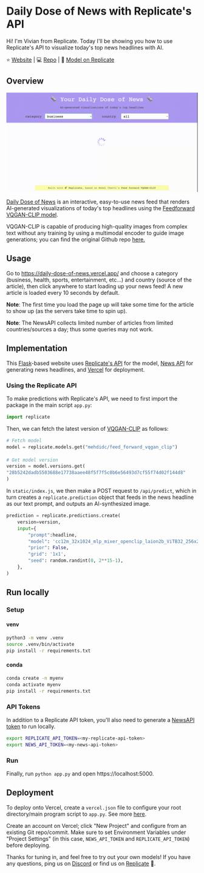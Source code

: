 # Daily Dose of News with Replicate's API

Hi! I'm Vivian from Replicate. 
Today I'll be showing you how to use Replicate's API to visualize today's top news headlines with AI.

:star: [Website](https://daily-dose-of-news.vercel.app/) | :computer: [Repo](https://github.com/vccheng2001/daily-dose-of-news) | :rocket: [Model on Replicate](https://replicate.com/mehdidc/feed_forward_vqgan_clip)

## Overview

![Demo](images/demo.gif)

[Daily Dose of News](https://daily-dose-of-news.vercel.app/) is an interactive, easy-to-use news feed that renders AI-generated visualizations of today's top headlines using the [Feedforward VQGAN-CLIP model](https://replicate.com/mehdidc/feed_forward_vqgan_clip). 

VQGAN-CLIP is capable of producing high-quality images from complex text without any training by using a multimodal encoder to guide image generations; you can find the original Github repo [here.](https://github.com/mehdidc/feed_forward_vqgan_clip)

## Usage
Go to https://daily-dose-of-news.vercel.app/ and choose a category (business, health, sports, entertainment, etc...) and country (source of the article), then click anywhere to start loading up your news feed! A new article is loaded every 10 seconds by default.

**Note**: The first time you load the page up will take some time for the article to show up (as the servers take time to spin up). 

**Note**: The NewsAPI collects limited number of articles from limited countries/sources a day; thus some queries may not work.

## Implementation

This [Flask](https://flask.palletsprojects.com/en/2.1.x/)-based website uses [Replicate's API](replicate.ai) for the model, [News API](https://newsapi.org/) for generating news headlines, and [Vercel](https://vercel.com) for deployment.


### Using the Replicate API 

To make predictions with Replicate's API, we need to first import the package in the main script ```app.py```:

```python
import replicate 
```
Then, we can fetch the latest version of
[VQGAN-CLIP](https://replicate.com/mehdidc/feed_forward_vqgan_clip) as follows: 

```python
# Fetch model 
model = replicate.models.get("mehdidc/feed_forward_vqgan_clip")

# Get model version 
version = model.versions.get(
"28b5242dadb5503688e17738aaee48f5f7f5c0b6e56493d7cf55f74d02f144d8"
)
```
In ```static/index.js```, we then make a POST request to ```/api/predict```, which in turn creates a ```replicate.prediction``` object that feeds in the news headline as our text prompt, and outputs an AI-synthesized image. 

```python
prediction = replicate.predictions.create(
    version=version,
    input={
        "prompt":headline,
        "model": 'cc12m_32x1024_mlp_mixer_openclip_laion2b_ViTB32_256x256_v0.4.th',
        "prior": False,
        "grid": '1x1',
        "seed": random.randint(0, 2**15-1),
    },
)
```


## Run locally

### Setup
#### venv

```sh
python3 -m venv .venv
source .venv/bin/activate
pip install -r requirements.txt
```

#### conda
```sh
conda create -n myenv
conda activate myenv
pip install -r requirements.txt
```


### API Tokens
In addition to a Replicate API token, you'll also need to generate a [NewsAPI token](https://newsapi.org/) to run locally.

```sh
export REPLICATE_API_TOKEN=<my-replicate-api-token>
export NEWS_API_TOKEN=<my-news-api-token>
```

### Run
Finally, run ```python app.py``` and open https://localhost:5000.



## Deployment 

To deploy onto Vercel, create a ```vercel.json``` file 
to configure your root directory/main program script to ```app.py```. See more [here](https://vercel.com/docs/project-configuration).

Create an account on Vercel; click "New Project" and 
configure from an existing Git repo/commit. Make
sure to set Environment Variables under "Project Settings" (in this case, ```NEWS_API_TOKEN``` and ```REPLICATE_API_TOKEN```) before deploying.


Thanks for tuning in, and feel free to try out your own models! If you have any questions, ping us on
[Discord](https://discord.com/channels/775512803439280149/775513324082823198) or find us on [Replicate](https://replicate.com/) :rocket:.